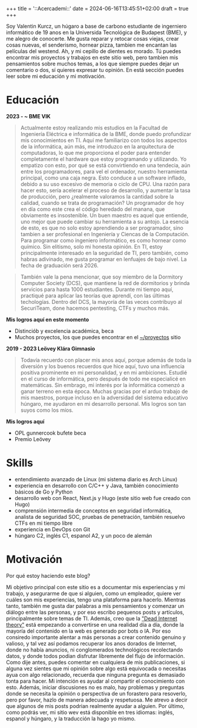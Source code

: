 +++
title = '::Acercademí::'
date = 2024-06-16T13:45:51+02:00
draft = true
+++

Soy Valentin Kurcz, un húgaro a base de carbono estudiante de ingerniero informático de 19 anos en la Universida Tecnológica de Budapest (BME), y me alegro de conocerte. Me gusta reparar y retocar cosas viejas, crear cosas nuevas, el senderismo, hornear pizza, tambien me encantan las películas del westend. Ah, y mi cepillo de dientes es morado. Tú puedes encontrar mis proyectos y trabajos en este sitio web, pero tambien mis pensamientos sobre muchos temas, a los que siempre puedes dejar un comentario o dos, sí quieres expresar tu opinión. En está sección puedes leer sobre mi educación y mi motivación.

# Educación 

**2023 - ~ BME VIK**
> Actualmente estoy realizando mis estudios en la Facultad de Ingeniería Eléctrica e informática de la BME, donde puedo profundizar mis conocimientos en TI. Aquí me familiarizo con todos los aspectos de la informática, aún más, me introduzco en la arquitectura de computadoras, lo que me proporciona el poder para entender completamente el hardware que estoy programando y utilizando. Yo empatizo con esto, por qué se está convirtiendo en una tendecia, aún entre los programadores, para vel el ordenador, nuestro herramienta principal, como una caja negra. Esto conduce a un software inflado, debido a su uso excesivo de memoria o ciclo de CPU. Una razón para hacer esto, sería acelerar el proceso de desarrollo, y aumentar la tasa de producción,  pero ¿realmente valoramos la cantidad sobre la calidad, cuando se trata de programación? Un programador de hoy en día como este crea el código heredado del manana, que obviamente es insostenible. Un buen maestro es aquel que entiende, uno mejor que puede cambiar su herramienta a su antojo. La esencia de esto, es que no solo estoy aprendiendo a ser programador, sino tambien a ser profesional en Ingeniería y Ciencas de la Computación. Para programar como ingeniero informático, es como hornear como químico. Sin elitismo, solo mi honesta opinión. En TI, estoy principalmente interesado en la seguridad de TI, pero también, como habras adivinado, me gusta programar en lenfuajes de bajo nivel. La fecha de graduación será 2026. 

> También vale la pena mencionar, que soy miembro de la Dormitory Computer Society (DCS), que mantiene la red de dormitorios y brinda servicios para hasta 1000 estudiantes. Durante mi tiempo aquí, practiqué para aplicar las teorías que aprendí, con las últimas techologías. Dentro del DCS, la mayoría de las veces contribuyo al SecuriTeam, done hacemos pentesting, CTFs y muchos más. 

**Mis logros aquí en este momento**

* Distinciób y excelencia académica, beca
* Muchos proyectos, los que puedes encontrar en el [~/proyectos](/es/projects) sitio

**2019 - 2023 Leövey Klára Gimnasio**
> Todavía recuerdo con placer mis anos aquí, porque además de toda la diversión y los buenos recuerdos que hice aquí, tuvo una influencia positiva prominente en mi personalidad, y en mi ambiciones. Estudié en el curso de informática, pero después de todo me especialicé en matemáticas. Sin embrago, mi interés por la informática comenzó a ganar terreno en esta época. Muchas gracias por el arduo trabajo de mis maestros, porque incluso en la adversidad del sistema educativo húngaro, me ayudaron en mi desarrollo personal. Mis logros son tan suyos como los míos.

**Mis logros aquí**

* OPL gunnercook bufete beca
* Premio Leövey

# Skills 

* entendimiento avanzado de Linux (mi sistema diario es Arch Linux)
* experiencia en desarrollo con C/C++ y Java, también conocimiento básicos de Go y Python
* desarrollo web con React, Next.js y Hugo (este sitio web fue creado con Hugo)
* comprensión intermedia de conceptos en seguridad informática, analista de seguridad SOC, pruebas de penetración, también resuelvo CTFs en mi tiempo libre
* experiencia en DevOps con Git
* húngaro C2, inglés C1, espanol A2, y un poco de alemán

# Motivación

Por qué estoy haciendo este blog?

Mi objetivo principal con este sitio es a documentar mis experiencias y mi trabajo, y asegurarme de que si alguien, como un empleador, quiere ver cuáles son mis experiencias, tengo una plataforma para hacerlo. Mientras tanto, también me gusta dar palabras a mis pensamientos y comenzar un diálogo entre las personas, y por eso escribo pequenos posts y artículos, principalmente sobre temas de TI. Además, creo que la ["Dead Internet theory"](https://en.wikipedia.org/wiki/Dead_Internet_theory) está empezando a convertirse en una realidad día a día, donde la mayoría del contenido en la web es generado por bots o IA. Por eso consiredo importante alentar a más personas a crear contenido genuino y valioso, y tal vez así podamos recuperar los anos dorados de Internet, donde no había anuncios, ni conglomerados technológicos recolectando datos, y donde todos podian disfrutar libremente del flujo de información. Como dije antes, puedes comentar en cualquiera de mis publicaciones, si alguna vez sientes que mi opinión sobre algo está equivocada o necesitas ayua con algo relacionado, recuerda que ninguna pregunta es demasiado tonta para hacer. Mi intención es ayudar al compartir el conocimiento con esto. Además, iniciar discusiones no es malo, hay problemas y preguntas donde se necesita la opinión o perspectiva de un forastero para resoverlo, pero por favor, hazlo de manera adecuada y respetuosa. Me atrevo a decir que algunos de mis posts podrian realmente ayudar a alguien. Por último, como podrás ver, mi sitio wev está disponible en tres idiomas: inglés, espanol y húngaro, y la traducción la hago yo mismo.

